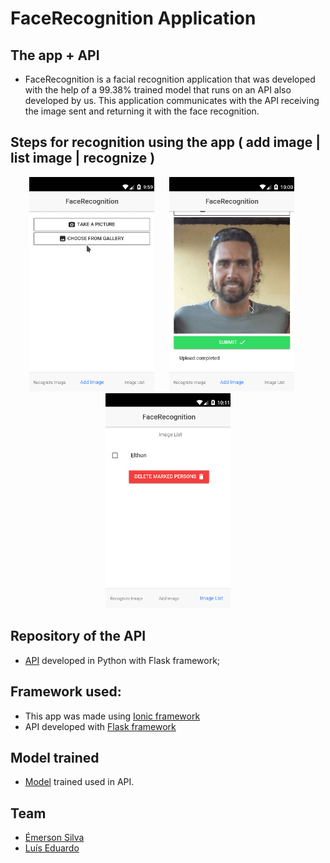 # FaceRecognition Application

## The app + API 

- FaceRecognition is a facial recognition application that was developed with the help of a 99.38% trained model that runs on an API also developed by us. This application communicates with the API receiving the image sent and returning it with the face recognition.

## Steps for recognition using the app ( add image | list image | recognize )

<div align="center">
    <div style="display:inline; padding-right:20px">
        <img src=".image-readme/add-image.gif" width="200" >
    </div>
    <div style="display:inline; padding-right:20px">
     <img src=".image-readme/list-image.gif" width="200">
    </div>
    <div style="display:inline">
    <img src=".image-readme/recognition-face.gif" width="200">
    </div>
</div>


## Repository of the API
- [API](https://github.com/silvaemerson/face_recognition_api) developed in Python with Flask framework;


## Framework used: 
- This app was made using [Ionic framework](https://github.com/ionic-team/ionic)
- API developed with [Flask framework](http://flask.pocoo.org/) 

## Model trained 
- [Model](https://github.com/ageitgey/face_recognition) trained used in API.

## Team 

- [Émerson Silva](https://github.com/SilvaEmerson)
- [Luís Eduardo](https://github.com/luiseduardogfranca)


